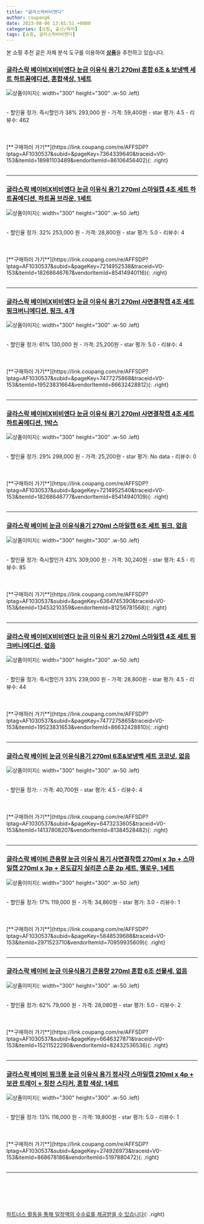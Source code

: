 ```yaml
---
title: "글라스락비비엔다"
author: coupang6
date: 2023-08-06 13:01:51 +0800
categories: [쇼핑, 출산/육아]
tags: [쇼핑, 글라스락비비엔다]
---
```


본 쇼핑 추천 글은 자체 분석 도구를 이용하여 [**상품**](https://link.coupang.com/a/bao1ui)을 추천하고 있습니다.

### [글라스락 베이비X비비엔다 눈금 이유식 용기 270ml 혼합 6조 & 보냉백 세트 하트꼼에디션, 혼합색상, 1세트](https://link.coupang.com/re/AFFSDP?lptag=AF1030537&subid=&pageKey=7364339640&traceid=V0-153&itemId=18981103489&vendorItemId=86106456402)

![상품이미지](https://thumbnail8.coupangcdn.com/thumbnails/remote/230x230ex/image/vendor_inventory/12f2/ef14828ccaeae650e5985623057232c06751b432b1f18bc01110f20ab3bd.jpg){: width="300" height="300" .w-50 .left}


<br>
- 할인율 정가: 즉시할인가 38%  293,000   원
- 가격: 59,400원
- star 평가: 4.5
- 리뷰수: 462
<br>
<br>
<br>
<br>
[**구매하러 가기**](https://link.coupang.com/re/AFFSDP?lptag=AF1030537&subid=&pageKey=7364339640&traceid=V0-153&itemId=18981103489&vendorItemId=86106456402){: .right}
<br>
<br>

---

### [글라스락 베이비X비비엔다 눈금 이유식 용기 270ml 스마일캡 4조 세트 하트꼼에디션, 하트꼼 브라운, 1세트](https://link.coupang.com/re/AFFSDP?lptag=AF1030537&subid=&pageKey=7214952538&traceid=V0-153&itemId=18268646767&vendorItemId=85414940116)

![상품이미지](https://thumbnail9.coupangcdn.com/thumbnails/remote/230x230ex/image/vendor_inventory/37f2/aedc0bec9fd180d4f9a23bfb2c7ed56e92a145f093cd4243b6917eca1146.jpg){: width="300" height="300" .w-50 .left}


<br>
- 할인율 정가: 32%  253,000   원
- 가격: 28,800원
- star 평가: 5.0
- 리뷰수: 4
<br>
<br>
<br>
<br>
[**구매하러 가기**](https://link.coupang.com/re/AFFSDP?lptag=AF1030537&subid=&pageKey=7214952538&traceid=V0-153&itemId=18268646767&vendorItemId=85414940116){: .right}
<br>
<br>

---

### [글라스락 베이비X비비엔다 눈금 이유식 용기 270ml 사면결착캡 4조 세트 핑크버니에디션, 핑크, 4개](https://link.coupang.com/re/AFFSDP?lptag=AF1030537&subid=&pageKey=7477275868&traceid=V0-153&itemId=19523831664&vendorItemId=86632428812)

![상품이미지](https://thumbnail10.coupangcdn.com/thumbnails/remote/230x230ex/image/vendor_inventory/369f/4a79789f518019ab6c0feb7f826481a4a17d9eefbb954f5572e60b821487.jpg){: width="300" height="300" .w-50 .left}


<br>
- 할인율 정가: 61%  130,000   원
- 가격: 25,200원
- star 평가: 5.0
- 리뷰수: 4
<br>
<br>
<br>
<br>
[**구매하러 가기**](https://link.coupang.com/re/AFFSDP?lptag=AF1030537&subid=&pageKey=7477275868&traceid=V0-153&itemId=19523831664&vendorItemId=86632428812){: .right}
<br>
<br>

---

### [글라스락 베이비X비비엔다 눈금 이유식 용기 270ml 사면결착캡 4조 세트 하트꼼에디션, 1박스](https://link.coupang.com/re/AFFSDP?lptag=AF1030537&subid=&pageKey=7214952540&traceid=V0-153&itemId=18268646777&vendorItemId=85414940109)

![상품이미지](https://thumbnail7.coupangcdn.com/thumbnails/remote/230x230ex/image/vendor_inventory/6f82/6442a22939f0f73419a56580b0ac79d45a52289582b69262e1f767c027c0.jpg){: width="300" height="300" .w-50 .left}


<br>
- 할인율 정가: 29%  298,000   원
- 가격: 25,200원
- star 평가: No data
- 리뷰수: 0
<br>
<br>
<br>
<br>
[**구매하러 가기**](https://link.coupang.com/re/AFFSDP?lptag=AF1030537&subid=&pageKey=7214952540&traceid=V0-153&itemId=18268646777&vendorItemId=85414940109){: .right}
<br>
<br>

---

### [글라스락 베이비 눈금 이유식용기 270ml 스마일캡 6조 세트 핑크, 없음](https://link.coupang.com/re/AFFSDP?lptag=AF1030537&subid=&pageKey=6364745390&traceid=V0-153&itemId=13453210359&vendorItemId=81256781568)

![상품이미지](https://thumbnail9.coupangcdn.com/thumbnails/remote/230x230ex/image/vendor_inventory/8b7c/f80f82f55f12387af554d6490f8e49f4f2e47e19127056759b4fcaae665b.jpg){: width="300" height="300" .w-50 .left}


<br>
- 할인율 정가: 즉시할인가 43%  309,000   원
- 가격: 30,240원
- star 평가: 4.5
- 리뷰수: 85
<br>
<br>
<br>
<br>
[**구매하러 가기**](https://link.coupang.com/re/AFFSDP?lptag=AF1030537&subid=&pageKey=6364745390&traceid=V0-153&itemId=13453210359&vendorItemId=81256781568){: .right}
<br>
<br>

---

### [글라스락 베이비X비비엔다 눈금 이유식 용기 270ml 스마일캡 4조 세트 핑크버니에디션, 없음](https://link.coupang.com/re/AFFSDP?lptag=AF1030537&subid=&pageKey=7477275865&traceid=V0-153&itemId=19523831653&vendorItemId=86632428810)

![상품이미지](https://thumbnail7.coupangcdn.com/thumbnails/remote/230x230ex/image/vendor_inventory/4d1e/a14bb72c4fa98ae49ea7003b1ee783c56c2a9d8185111f847e8038bad9cf.jpg){: width="300" height="300" .w-50 .left}


<br>
- 할인율 정가: 즉시할인가 33%  239,000   원
- 가격: 28,800원
- star 평가: 4.5
- 리뷰수: 44
<br>
<br>
<br>
<br>
[**구매하러 가기**](https://link.coupang.com/re/AFFSDP?lptag=AF1030537&subid=&pageKey=7477275865&traceid=V0-153&itemId=19523831653&vendorItemId=86632428810){: .right}
<br>
<br>

---

### [글라스락 베이비 눈금 이유식용기 270ml 6조&보냉백 세트 코코넛, 없음](https://link.coupang.com/re/AFFSDP?lptag=AF1030537&subid=&pageKey=6473233605&traceid=V0-153&itemId=14137808207&vendorItemId=81384528482)

![상품이미지](https://thumbnail8.coupangcdn.com/thumbnails/remote/230x230ex/image/vendor_inventory/6444/9f282c6c880c6b45adab2f1f557eebdb235a2ef8ca097f2b83587b907837.jpg){: width="300" height="300" .w-50 .left}


<br>
- 할인율 정가: 
- 가격: 40,700원
- star 평가: 4.5
- 리뷰수: 4
<br>
<br>
<br>
<br>
[**구매하러 가기**](https://link.coupang.com/re/AFFSDP?lptag=AF1030537&subid=&pageKey=6473233605&traceid=V0-153&itemId=14137808207&vendorItemId=81384528482){: .right}
<br>
<br>

---

### [글라스락 베이비 큰용량 눈금 이유식 용기 사면결착캡 270ml x 3p + 스마일캡 270ml x 3p + 온도감지 실리콘 스푼 2p 세트, 옐로우, 1세트](https://link.coupang.com/re/AFFSDP?lptag=AF1030537&subid=&pageKey=5848539688&traceid=V0-153&itemId=2971523710&vendorItemId=70959935609)

![상품이미지](https://thumbnail8.coupangcdn.com/thumbnails/remote/230x230ex/image/retail/images/1197191937087870-7b6066df-07b9-4c4a-8979-dcdf3fab37c0.jpg){: width="300" height="300" .w-50 .left}


<br>
- 할인율 정가: 17%  119,000   원
- 가격: 34,860원
- star 평가: 3.0
- 리뷰수: 1
<br>
<br>
<br>
<br>
[**구매하러 가기**](https://link.coupang.com/re/AFFSDP?lptag=AF1030537&subid=&pageKey=5848539688&traceid=V0-153&itemId=2971523710&vendorItemId=70959935609){: .right}
<br>
<br>

---

### [글라스락 베이비 눈금 이유식용기 큰용량 270ml 혼합 6조 선물세, 없음](https://link.coupang.com/re/AFFSDP?lptag=AF1030537&subid=&pageKey=6646327871&traceid=V0-153&itemId=15211522290&vendorItemId=82432536536)

![상품이미지](https://thumbnail7.coupangcdn.com/thumbnails/remote/230x230ex/image/vendor_inventory/e377/2fa416ed840f581565f5e52e97e3abdec5540134d0f3713a511344c06360.jpg){: width="300" height="300" .w-50 .left}


<br>
- 할인율 정가: 62%  79,000   원
- 가격: 28,080원
- star 평가: 5.0
- 리뷰수: 2
<br>
<br>
<br>
<br>
[**구매하러 가기**](https://link.coupang.com/re/AFFSDP?lptag=AF1030537&subid=&pageKey=6646327871&traceid=V0-153&itemId=15211522290&vendorItemId=82432536536){: .right}
<br>
<br>

---

### [글라스락 베이비 핑크퐁 눈금 이유식 용기 정사각 스마일캡 210ml x 4p + 보관 트레이 + 칭찬 스티커, 혼합 색상, 1세트](https://link.coupang.com/re/AFFSDP?lptag=AF1030537&subid=&pageKey=274926973&traceid=V0-153&itemId=868678186&vendorItemId=5197880472)

![상품이미지](https://thumbnail9.coupangcdn.com/thumbnails/remote/230x230ex/image/retail/images/421396486125424-036a4060-4f03-404d-9ccd-c8a142d87467.jpg){: width="300" height="300" .w-50 .left}


<br>
- 할인율 정가: 13%  116,000   원
- 가격: 19,800원
- star 평가: 5.0
- 리뷰수: 1
<br>
<br>
<br>
<br>
[**구매하러 가기**](https://link.coupang.com/re/AFFSDP?lptag=AF1030537&subid=&pageKey=274926973&traceid=V0-153&itemId=868678186&vendorItemId=5197880472){: .right}
<br>
<br>

---
<br><br><br><br><br> [파트너스 활동을 통해 일정액의 수수료를 제공받을 수 있습니다](https://link.coupang.com/a/bao1ui){: .right}